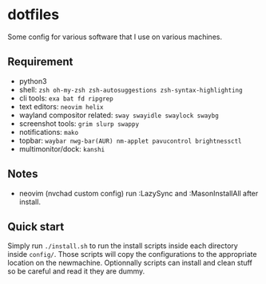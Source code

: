 # dotfiles

Some config for various software that I use on various machines.

## Requirement

- python3
- shell: `zsh oh-my-zsh zsh-autosuggestions zsh-syntax-highlighting`
- cli tools: `exa bat fd ripgrep`
- text editors: `neovim helix`
- wayland compositor related: `sway swayidle swaylock swaybg`
- screenshot tools: `grim slurp swappy`
- notifications: `mako`
- topbar: `waybar nwg-bar(AUR) nm-applet pavucontrol brightnessctl`
- multimonitor/dock: `kanshi`

## Notes

- neovim (nvchad custom config) run :LazySync and :MasonInstallAll after
  install.

## Quick start

Simply run `./install.sh` to run the install scripts inside each directory
inside `config/`. Those scripts will copy the configurations to the appropriate
location on the newmachine. Optionnally scripts can install and clean stuff so
be careful and read it they are dummy.
